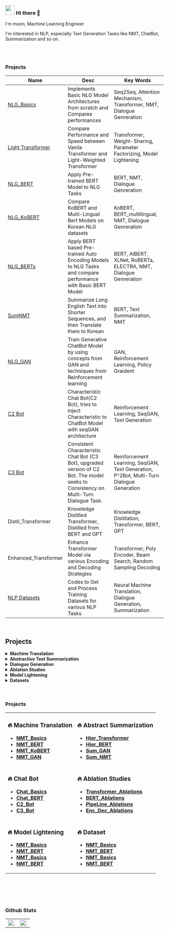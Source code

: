 ### <img src="https://emojis.slackmojis.com/emojis/images/1531849430/4246/blob-sunglasses.gif?1531849430" width="30"/> Hi there 👋
I'm moon, Machine Learning Engineer

I'm interested in NLP, especially Text Generation Tasks like NMT, ChatBot, Summarization and so on.

</br>
</br>



### Projects
| **Name** | **Desc** | **Key Words** |
|------|------|--------|
| [NLG_Basics](https://github.com/moon23k/NLG_Basics) | Implements Basic NLG Model Architectures from scratch and Compares performances | Seq2Seq, Attention Mechanism, Transformer, NMT, Dialogue Genreration |
| [Light Transformer](https://github.com/moon23k/Light_Transformer) | Compare Performance and Speed between Vanila Transformer and Light-Weighted Transformer | Transformer, Weight-Sharing, Parameter Factorizing, Model Lightening |
| [NLG_BERT](https://github.com/moon23k/NLG_BERT) | Apply Pre-trained BERT Model to NLG Tasks | BERT, NMT, Dialogue Genreration |
| [NLG_KoBERT](https://github.com/moon23k/NMT_KoBERT) | Compare KoBERT and Multi-Lingual Bert Models on Korean NLG datasets | KoBERT, BERT_multilingual, NMT, Dialogue Genreration |
| [NLG_BERTs](https://github.com/moon23k/NMT_Bert) | Apply BERT based Pre-trained Auto Encoding Models to NLG Tasks and compare performance with Basic BERT Model | BERT, AlBERT, XLNet, RoBERTa, ELECTRA, NMT, Dialogue Genreration |
| [SumNMT](https://github.com/moon23k/SumNMT) | Summarize Long English Text into Shorter Sequences, and then Translate them to Korean | BERT, Text Summarization, NMT |
| [NLG_GAN](https://github.com/moon23k/seqGAN) | Train Generative ChatBot Model by using concepts from GAN and techniques from Reinforcement learning | GAN, Reinforcement Learning, Policy Graident |
| [C2 Bot](https://github.com/moon23k/C2_Bot) | Characteristic Chat Bot(C2 Bot), tries to inject Characteristic to ChatBot Model with seqGAN architecture | Reinforcement Learning, SeqGAN, Text Generation |
| [C3 Bot](https://github.com/moon23k/C3_Bot) | Consistent Characteristic Chat Bot (C3 Bot), upgraded version of C2 Bot. The model seeks to Consistency on Multi-Turn Dialogue Task. | Reinforcement Learning, SeqGAN, Text Generation, P^2Bot, Multi-Turn Dialogue Generation |
| Distil_Transformer | Knowledge Distilled Transformer, Distilled from BERT and GPT | Knowledge Distillation, Transformer, BERT, GPT |
| Enhanced_Transformer | Enhance Transformer Model via various Encoding and Decoding Strategies | Transformer, Poly Encoder, Beam Search, Random Sampling Decoding |
| [NLP Datasets](https://github.com/moon23k/NLP_datasets) | Codes to Get and Process Training Datasets for various NLP Tasks | Neural Machine Translation, Dialogue Generation, Summarization |

<br>




## Projects
<details>	
  <summary><b> Machine Translation </b></summary><br>
  <table>
    <thead align="center">
      <tr border: none;>
        <td><b>💻 Repo</b></td>
        <td><b>🌟 Desc</b></td>
        <td><b>🍴 Dataset</b></td>
        <td><b>🐛 Architecture</b></td>
      </tr>
    </thead>
    <tbody>
      <tr>
	<td><a href="https://github.com/iampavangandhi/Gitwar"><b>NMT_Basics</b></a></td>
        <td>Basic Architectures for machine Translation</td>
        <td>WMT-14(De-En)</td>
        <td>Sequence-to-Sequence, Attention Mechanism, Transformer</td>
      </tr>
      <tr>
	<td><a href="https://github.com/iampavangandhi/TradeByte"><b>NMT_BERT</b></a></td>
        <td>Incorporate BERT into NMT Task</td>
        <td>WMT-14(De-En)</td>
        <td>Sequence-to-Sequence, BERT, Transformer</td>
      </tr>
      <tr>
	<td><a href="https://github.com/iampavangandhi/TheNodeCourse"><b>NMT_KoBERT</b></a></td>
        <td>Incorporate KoBERT into NMT Task and compare it with BERT-Multilingual</td>
        <td>Korean-English Translation Dataset(AI Hub)</td>
        <td>Sequence-to-Sequence, BERT, KoBERT, Transformer</td>
      </tr>
      <tr>
	<td><a href="https://github.com/iampavangandhi/iampavangandhi"><b>NMT_GAN</b></a></td>
        <td>Apply Adversarial Training via RL technique</td>
        <td>WMT-14(De-En)</td>
        <td>Sequence-to-Sequence, BERT, Transformer</td>
      </tr>
    </tbody>
  </table>
  <br />
</details>


<details>	
  <summary><b> Abstractive Text Summarization </b></summary><br>
  <table>
    <thead align="center">
      <tr border: none;>
        <td><b>💻 Repo</b></td>
        <td><b>🌟 Desc</b></td>
        <td><b>🍴 Dataset</b></td>
        <td><b>🐛 Architecture</b></td>
      </tr>
    </thead>
    <tbody>
      <tr>
	<td><a href="https://github.com/iampavangandhi/Gitwar"><b>Hier_Transformer</b></a></td>
        <td>Basic Architectures for machine Translation</td>
        <td>WMT-14(De-En)</td>
        <td>Sequence-to-Sequence, Attention Mechanism, Transformer</td>
      </tr>
      <tr>
	<td><a href="https://github.com/iampavangandhi/TradeByte"><b>Hier_BERT</b></a></td>
        <td>Incorporate BERT into NMT Task</td>
        <td>WMT-14(De-En)</td>
        <td>Sequence-to-Sequence, BERT, Transformer</td>
      </tr>
      <tr>
	<td><a href="https://github.com/iampavangandhi/TheNodeCourse"><b>SUM_GAN</b></a></td>
        <td>Incorporate KoBERT into NMT Task and compare it with BERT-Multilingual</td>
        <td>Korean-English Translation Dataset(AI Hub)</td>
        <td>Sequence-to-Sequence, BERT, KoBERT, Transformer</td>
      </tr>
      <tr>
	<td><a href="https://github.com/iampavangandhi/iampavangandhi"><b>SUM_NMT</b></a></td>
        <td>Apply Adversarial Training via RL technique</td>
        <td>WMT-14(De-En)</td>
        <td>Sequence-to-Sequence, BERT, Transformer</td>
      </tr>
    </tbody>
  </table>
  <br />
</details>


<details>	
  <summary><b> Dialogue Generation </b></summary><br>
  <table>
    <thead align="center">
      <tr border: none;>
        <td><b>💻 Repo</b></td>
        <td><b>🌟 Desc</b></td>
        <td><b>🍴 Dataset</b></td>
        <td><b>🐛 Architecture</b></td>
      </tr>
    </thead>
    <tbody>
      <tr>
	<td><a href="https://github.com/iampavangandhi/Gitwar"><b>Chat_Basics</b></a></td>
        <td>Basic Architectures for machine Translation</td>
        <td>WMT-14(De-En)</td>
        <td>Sequence-to-Sequence, Attention Mechanism, Transformer</td>
      </tr>
      <tr>
	<td><a href="https://github.com/iampavangandhi/TradeByte"><b>Chat_BERT</b></a></td>
        <td>Incorporate BERT into NMT Task</td>
        <td>WMT-14(De-En)</td>
        <td>Sequence-to-Sequence, BERT, Transformer</td>
      </tr>
      <tr>
	<td><a href="https://github.com/iampavangandhi/TheNodeCourse"><b>C2_Bot</b></a></td>
        <td>Characteristic Chat (C2) Bot via GAN</td>
        <td>HIMYM Transcripts</td>
        <td>Sequence-to-Sequence, BERT, KoBERT, Transformer</td>
      </tr>
      <tr>
	<td><a href="https://github.com/iampavangandhi/iampavangandhi"><b>C3_Bot</b></a></td>
        <td>Coherent Characteristic Chat (C3) Bot</td>
        <td>WMT-14(De-En)</td>
        <td>Sequence-to-Sequence, BERT, Transformer</td>
      </tr>
    </tbody>
  </table>
  <br />
</details>


<details>	
  <summary><b> Ablation Studies </b></summary><br>
  <table>
    <thead align="center">
      <tr border: none;>
        <td><b>💻 Repo</b></td>
        <td><b>🌟 Desc</b></td>
        <td><b>🍴 Dataset</b></td>
        <td><b>🐛 Architecture</b></td>
      </tr>
    </thead>
    <tbody>
      <tr>
	<td><a href="https://github.com/iampavangandhi/Gitwar"><b>Transformer_Ablation</b></a></td>
        <td>Basic Architectures for machine Translation</td>
        <td>WMT-14(De-En)</td>
        <td>Sequence-to-Sequence, Attention Mechanism, Transformer</td>
      </tr>
      <tr>
	      <td><a href="https://github.com/iampavangandhi/TradeByte"><b>BERT_Ablation</b></a></td>
        <td>Incorporate BERT into NMT Task</td>
        <td>WMT-14(De-En)</td>
        <td>Sequence-to-Sequence, BERT, Transformer</td>
      </tr>
      <tr>
	<td><a href="https://github.com/iampavangandhi/TheNodeCourse"><b>PipiLine_Ablation</b></a></td>
        <td>Incorporate KoBERT into NMT Task and compare it with BERT-Multilingual</td>
        <td>WMT-14(De-En)</td>
        <td>Transformer</td>
      </tr>
      <tr>
	<td><a href="https://github.com/iampavangandhi/iampavangandhi"><b>Enc_Dec_Ablation</b></a></td>
        <td>Encoding and Decoding Techniques</td>
        <td>WMT-14(De-En)</td>
        <td>Sequence-to-Sequence, Transformer</td>
      </tr>
    </tbody>
  </table>
  <br />
</details>


<details>	
  <summary><b> Model Lightening </b></summary><br>

| **Name** | **Desc** | **Key Words** |
|------|------|--------|
| [NLG_Basics](https://github.com/moon23k/NLG_Basics) | Implements Basic NLG Model Architectures from scratch and Compares performances | Seq2Seq, Attention Mechanism, Transformer, NMT, Dialogue Genreration |
| [Light Transformer](https://github.com/moon23k/Light_Transformer) | Compare Performance and Speed between Vanila Transformer and Light-Weighted Transformer | Transformer, Weight-Sharing, Parameter Factorizing, Model Lightening |
| [NLG_BERT](https://github.com/moon23k/NLG_BERT) | Apply Pre-trained BERT Model to NLG Tasks | BERT, NMT, Dialogue Genreration |
| [NLG_KoBERT](https://github.com/moon23k/NMT_KoBERT) | Compare KoBERT and Multi-Lingual Bert Models on Korean NLG datasets | KoBERT, BERT_multilingual, NMT, Dialogue Genreration |
  <br />
</details>


<details>
  <summary><b> Datasets </b></summary>

* **[NMT_Basics](https://github.com/moon23k/NLG_Basics)**: Implements Basic NLG Model Architectures from scratch and Compares performances<br>

* **[NMT_BERT](https://github.com/moon23k/NLG_Basics)**: Implements Basic NLG Model Architectures from scratch and Compares performances<br>

* **[NMT_KoBERT](https://github.com/moon23k/NLG_Basics)**: Implements Basic NLG Model Architectures from scratch and Compares performances<br>

* **[NMT_GAN](https://github.com/moon23k/NLG_Basics)**: Implements Basic NLG Model Architectures from scratch and Compares performances<br>
  <br />
</details>


<br>
<br>

### Projects
<table><tr><td valign="top">

### 🔥 Machine Translation
* **[NMT_Basics](https://github.com/moon23k/NLG_Basics)**<br>
* **[NMT_BERT](https://github.com/moon23k/NLG_Basics)**<br>
* **[NMT_KoBERT](https://github.com/moon23k/NLG_Basics)**<br>
* **[NMT_GAN](https://github.com/moon23k/NLG_Basics)**
</td><td valign="top">

### 🔥 Abstract Summarization
* **[Hier_Transformer](https://github.com/moon23k/NLG_Basics)**<br>
* **[Hier_BERT](https://github.com/moon23k/NLG_Basics)**<br>
* **[Sum_GAN](https://github.com/moon23k/NLG_Basics)**<br>
* **[Sum_NMT](https://github.com/moon23k/NLG_Basics)**
</td></tr>

<tr><td valign="top">

### 🔥 Chat Bot
* **[Chat_Basics](https://github.com/moon23k/NLG_Basics)**<br>
* **[Chat_BERT](https://github.com/moon23k/NLG_Basics)**<br>
* **[C2_Bot](https://github.com/moon23k/NLG_Basics)**<br>
* **[C3_Bot](https://github.com/moon23k/NLG_Basics)**
</td><td valign="top">

### 🔥 Ablation Studies
* **[Transformer_Ablations](https://github.com/moon23k/NLG_Basics)**<br>
* **[BERT_Ablations](https://github.com/moon23k/NLG_Basics)**<br>
* **[PipeLine_Ablations](https://github.com/moon23k/NLG_Basics)**<br>
* **[Enc_Dec_Ablations](https://github.com/moon23k/NLG_Basics)**
</td></tr>

<tr><td valign="top">

### 🔥 Model Lightening
* **[NMT_Basics](https://github.com/moon23k/NLG_Basics)**<br>
* **[NMT_BERT](https://github.com/moon23k/NLG_Basics)**<br>
* **[NMT_Basics](https://github.com/moon23k/NLG_Basics)**<br>
* **[NMT_BERT](https://github.com/moon23k/NLG_Basics)**
</td><td valign="top">

### 🔥 Dataset
* **[NMT_Basics](https://github.com/moon23k/NLG_Basics)**<br>
* **[NMT_BERT](https://github.com/moon23k/NLG_Basics)**<br>
* **[NMT_Basics](https://github.com/moon23k/NLG_Basics)**<br>
* **[NMT_BERT](https://github.com/moon23k/NLG_Basics)**
</td></tr>
</table>

<br>
<br>


<br>
<br>


### Github Stats  
<table><tr><td valign="top" width="50%">

<img src="https://github-readme-stats.vercel.app/api?username=moon23k&show_icons=true&count_private=true&hide_border=true" align="left" style="width: 100%" />

</td><td valign="top" width="50%">
  
<img src="https://github-readme-stats.vercel.app/api/top-langs/?username=moon23k&hide_border=true&layout=compact" align="left" style="width: 100%" />

</td></tr></table>  
